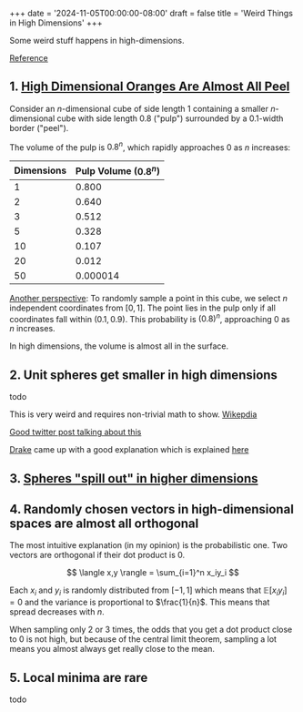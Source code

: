 +++
date = '2024-11-05T00:00:00-08:00'
draft = false
title = 'Weird Things in High Dimensions'
+++

Some weird stuff happens in high-dimensions. 

[Reference](https://x.com/aryehazan/status/1817877048053911912)


## 1. [High Dimensional Oranges Are Almost All Peel](https://x.com/tszzl/status/1817081479190708528)



Consider an $n$-dimensional cube of side length 1 containing a smaller $n$-dimensional cube with side length $0.8$ ("pulp") surrounded by a $0.1$-width border ("peel"). 

The volume of the pulp is $0.8^n$, which rapidly approaches 0 as $n$ increases:


| Dimensions | Pulp Volume ($0.8^n$) |
|------------|------------------------|
| 1          | 0.800                 |
| 2          | 0.640                 |
| 3          | 0.512                 |
| 5          | 0.328                 |
| 10         | 0.107                 |
| 20         | 0.012                 |
| 50         | 0.000014              |

[Another perspective](https://x.com/Jsevillamol/status/1817213852402303024): To randomly sample a point in this cube, we select $n$ independent coordinates from $[0,1]$. The point lies in the pulp only if all coordinates fall within $(0.1, 0.9)$. This probability is $(0.8)^n$, approaching 0 as $n$ increases.

In high dimensions, the volume is almost all in the surface.

## 2. Unit spheres get smaller in high dimensions
todo

This is very weird and requires non-trivial math to show.
[Wikepdia](https://en.wikipedia.org/wiki/Volume_of_an_n-ball)

[Good twitter post talking about this](https://x.com/RokoMijic/status/1818073988805152801)

[Drake](https://x.com/MaskedTorah/status/1818188397087015147) came up with a good explanation which is explained [here](https://x.com/RokoMijic/status/1818273024526733319)



## 3. [Spheres "spill out" in higher dimensions](https://stanislavfort.com/blog/sphere-spilling-out/)


## 4. Randomly chosen vectors in high-dimensional spaces are almost all orthogonal
The most intuitive explanation (in my opinion) is the probabilistic one.
Two vectors are orthogonal if their dot product is 0. 

$$
\langle x,y \rangle = \sum_{i=1}^n x_iy_i 
$$

Each $x_i$ and $y_i$ is randomly distributed from $[-1,1]$ which means that $\mathbb{E}[x_i y_i] = 0$ and the variance is proportional to $\frac{1}{n}$. This means that spread decreases with $n$.

When sampling only 2 or 3 times, the odds that you get a dot product close to 0 is not high, but because of the central limit theorem, sampling a lot means you almost always get really close to the mean.



## 5. Local minima are rare
todo


<!-- https://sites.astro.caltech.edu/~george/ay122/cacm12.pdf

> In high dimensions, most of the mass of a multivariate Gaussian distribution is not near the mean, but in an increasingly distant “shell” around it


> Naively, one might think that gathering more features never hurts, since at worst they provide no new information about the class. But in fact their benefits may be outweighed by the curse of dimensionality. -->

<!-- https://www.math.ucdavis.edu/~strohmer/courses/180BigData/180lecture1.pdf -->